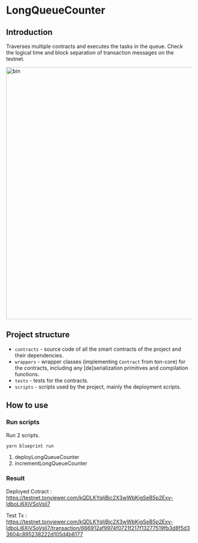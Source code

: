 # LongQueueCounter

## Introduction

Traverses multiple contracts and executes the tasks in the queue. Check the logical time and block separation of transaction messages on the testnet.


<img width="682" alt="bin" src="https://github.com/ion-finance/long-counter/assets/137777209/04e04d83-3aca-41de-82af-4e854f69810f">


## Project structure

-   `contracts` - source code of all the smart contracts of the project and their dependencies.
-   `wrappers` - wrapper classes (implementing `Contract` from ton-core) for the contracts, including any [de]serialization primitives and compilation functions.
-   `tests` - tests for the contracts.
-   `scripts` - scripts used by the project, mainly the deployment scripts.

## How to use

### Run scripts
Run 2 scripts.

`yarn blueprint run`

1. deployLongQueueCounter
2. incrementLongQueueCounter

### Result

Deployed Cotract : https://testnet.tonviewer.com/kQDLKYqIjBjc2X3wWbKigSeB5p2Exv-ldboLi6XiVSoVsli7

Test Tx : https://testnet.tonviewer.com/kQDLKYqIjBjc2X3wWbKigSeB5p2Exv-ldboLi6XiVSoVsli7/transaction/666912af9974f0721f217f13277519fb3d8f5d33604c895238222d105d4b6177

